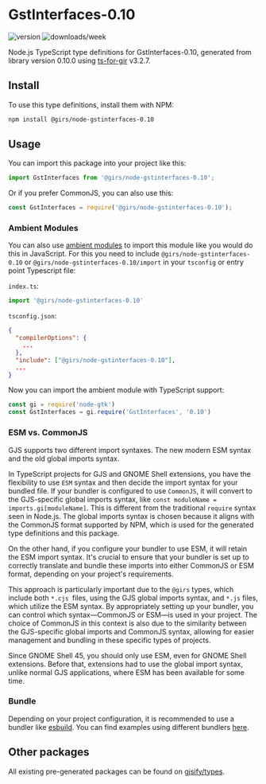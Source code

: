 
# GstInterfaces-0.10

![version](https://img.shields.io/npm/v/@girs/node-gstinterfaces-0.10)
![downloads/week](https://img.shields.io/npm/dw/@girs/node-gstinterfaces-0.10)


Node.js TypeScript type definitions for GstInterfaces-0.10, generated from library version 0.10.0 using [ts-for-gir](https://github.com/gjsify/ts-for-gir) v3.2.7.


## Install

To use this type definitions, install them with NPM:
```bash
npm install @girs/node-gstinterfaces-0.10
```

## Usage

You can import this package into your project like this:
```ts
import GstInterfaces from '@girs/node-gstinterfaces-0.10';
```

Or if you prefer CommonJS, you can also use this:
```ts
const GstInterfaces = require('@girs/node-gstinterfaces-0.10');
```

### Ambient Modules

You can also use [ambient modules](https://github.com/gjsify/ts-for-gir/tree/main/packages/cli#ambient-modules) to import this module like you would do this in JavaScript.
For this you need to include `@girs/node-gstinterfaces-0.10` or `@girs/node-gstinterfaces-0.10/import` in your `tsconfig` or entry point Typescript file:

`index.ts`:
```ts
import '@girs/node-gstinterfaces-0.10'
```

`tsconfig.json`:
```json
{
  "compilerOptions": {
    ...
  },
  "include": ["@girs/node-gstinterfaces-0.10"],
  ...
}
```

Now you can import the ambient module with TypeScript support: 

```ts
const gi = require('node-gtk')
const GstInterfaces = gi.require('GstInterfaces', '0.10')
```



### ESM vs. CommonJS

GJS supports two different import syntaxes. The new modern ESM syntax and the old global imports syntax.

In TypeScript projects for GJS and GNOME Shell extensions, you have the flexibility to use `ESM` syntax and then decide the import syntax for your bundled file. If your bundler is configured to use `CommonJS`, it will convert to the GJS-specific global imports syntax, like `const moduleName = imports.gi[moduleName]`. This is different from the traditional `require` syntax seen in Node.js. The global imports syntax is chosen because it aligns with the CommonJS format supported by NPM, which is used for the generated type definitions and this package.

On the other hand, if you configure your bundler to use ESM, it will retain the ESM import syntax. It's crucial to ensure that your bundler is set up to correctly translate and bundle these imports into either CommonJS or ESM format, depending on your project's requirements.

This approach is particularly important due to the `@girs` types, which include both `*.cjs `files, using the GJS global imports syntax, and `*.js` files, which utilize the ESM syntax. By appropriately setting up your bundler, you can control which syntax—CommonJS or ESM—is used in your project. The choice of CommonJS in this context is also due to the similarity between the GJS-specific global imports and CommonJS syntax, allowing for easier management and bundling in these specific types of projects.

Since GNOME Shell 45, you should only use ESM, even for GNOME Shell extensions. Before that, extensions had to use the global import syntax, unlike normal GJS applications, where ESM has been available for some time.

### Bundle

Depending on your project configuration, it is recommended to use a bundler like [esbuild](https://esbuild.github.io/). You can find examples using different bundlers [here](https://github.com/gjsify/ts-for-gir/tree/main/examples).

## Other packages

All existing pre-generated packages can be found on [gjsify/types](https://github.com/gjsify/types).


